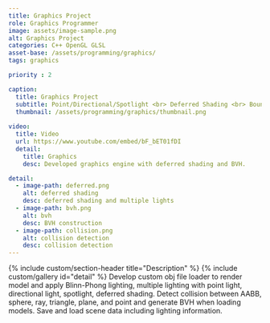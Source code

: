 ```yaml
---
title: Graphics Project
role: Graphics Programmer
image: assets/image-sample.png
alt: Graphics Project
categories: C++ OpenGL GLSL
asset-base: /assets/programming/graphics/
tags: graphics

priority : 2

caption:
  title: Graphics Project
  subtitle: Point/Directional/Spotlight <br> Deferred Shading <br> Bounding Volumes & BVH
  thumbnail: /assets/programming/graphics/thumbnail.png
  
video:
  title: Video
  url: https://www.youtube.com/embed/bF_bET01fDI
  detail:
    title: Graphics
    desc: Developed graphics engine with deferred shading and BVH.

detail:
  - image-path: deferred.png
    alt: deferred shading
    desc: deferred shading and multiple lights
  - image-path: bvh.png
    alt: bvh
    desc: BVH construction
  - image-path: collision.png
    alt: collision detection
    desc: collision detection
---
```


{% include custom/section-header title="Description" %}
{% include custom/gallery id="detail" %}
Develop custom obj file loader to render model and apply Blinn-Phong lighting, multiple lighting with point light, directional light, spotlight, deferred shading. Detect collision between AABB, sphere, ray, triangle, plane, and point and generate BVH when loading models. Save and load scene data including lighting information.
